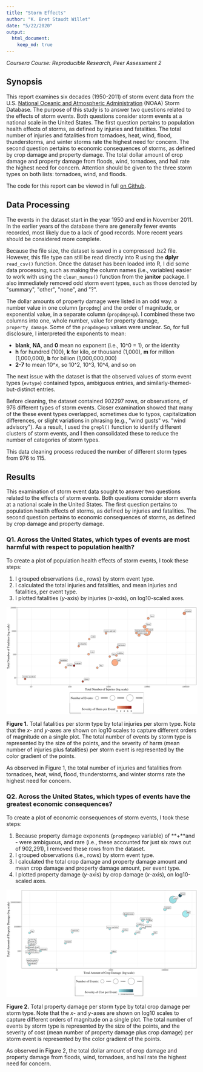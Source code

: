 ```yaml
---
title: "Storm Effects"
author: "K. Bret Staudt Willet"
date: "5/22/2020"
output: 
  html_document:
    keep_md: true
---
```


*Coursera Course: Reproducible Research, Peer Assessment 2*



## Synopsis

This report examines six decades (1950-2011) of storm event data from the U.S. [National Oceanic and Atmospheric Administration](https://www.noaa.gov/) (NOAA) Storm Database. The purpose of this study is to answer two questions related to the effects of storm events. Both questions consider storm events at a national scale in the United States. The first question pertains to population health effects of storms, as defined by injuries and fatalities. The total number of injuries and fatalities from tornadoes, heat, wind, flood, thunderstorms, and winter storms rate the highest need for concern. The second question pertains to economic consequences of storms, as defined by crop damage and property damage. The total dollar amount of crop damage and property damage from floods, wind, tornadoes, and hail rate the highest need for concern. Attention should be given to the three storm types on both lists: tornadoes, wind, and floods.

The code for this report can be viewed in full [on Github](https://github.com/bretsw/storm-effects/).

## Data Processing

The events in the dataset start in the year 1950 and end in November 2011. In the earlier years of the database there are generally fewer events recorded, most likely due to a lack of good records. More recent years should be considered more complete.

Because the file size, the dataset is saved in a compressed .bz2 file. However, this file type can still be read directly into R using the **dplyr** `read_csv()` function. Once the dataset has been loaded into R, I did some data processing, such as making the column names (i.e., variables) easier to work with using the `clean_names()` function from the **janitor** package. I also immediately removed odd storm event types, such as those denoted by "summary", "other", "none", and "?". 

The dollar amounts of property damage were listed in an odd way: a number value in one column (`propdmg`) and the order of magnitude, or exponential value, in a separate column (`propdmgexp`). I combined these two columns into one, whole number, value for property damage, `property_damage`.  Some of the `propdmgexp` values were unclear. So, for full disclosure, I interpreted the exponents to mean:

- **blank**, **NA**, and **0** mean no exponent (i.e., 10^0 = 1), or the identity
- **h** for hundred (100), **k** for kilo, or thousand (1,000), **m** for million (1,000,000), **b** for billion (1,000,000,000)
- **2-7** to mean 10^x, so 10^2, 10^3, 10^4, and so on



The next issue with the dataset is that the observed values of storm event types (`evtype`) contained typos, ambiguous entries, and similarly-themed-but-distinct entries.



Before cleaning, the dataset contained 902297 rows, or observations, of 976 different types of storm events. Closer examination showed that many of the these event types overlapped, sometimes due to typos, capitalization differences, or slight variations in phrasing (e.g., "wind gusts" vs. "wind advisory"). As a result, I used the `grepl()` function to identify different clusters of storm events, and I then consolidated these to reduce the number of categories of storm types.





This data cleaning process reduced the number of different storm types from 976 to 115.

## Results

This examination of storm event data sought to answer two questions related to the effects of storm events. Both questions consider storm events at a national scale in the United States. The first question pertains to population health effects of storms, as defined by injuries and fatalities. The second question pertains to economic consequences of storms, as defined by crop damage and property damage.

### Q1. Across the United States, which types of events are most harmful with respect to population health?

To create a plot of population health effects of storm events, I took these steps:

1. I grouped observations (i.e., rows) by storm event type.
1. I calculated the total injuries and fatalities, and mean injuries and fatalities, per event type.
1. I plotted fatalities (*y*-axis) by injuries (*x*-axis), on log10-scaled axes.



![](storm-effects_files/figure-html/unnamed-chunk-6-1.png)<!-- -->



**Figure 1.** Total fatalities per storm type by total injuries per storm type. Note that the *x*- and *y*-axes are shown on log10 scales to capture different orders of magnitude on a single plot. The total number of events by storm type is represented by the size of the points, and the severity of harm (mean number of injuries plus fatalities) per storm event is represented by the color gradient of the points.

As observed in Figure 1, the total number of injuries and fatalities from tornadoes, heat, wind, flood, thunderstorms, and winter storms rate the highest need for concern. 

### Q2. Across the United States, which types of events have the greatest economic consequences?

To create a plot of economic consequences of storm events, I took these steps:

1. Because property damage exponents (`propdmgexp` variable) of **+**and **-** were ambiguous, and rare (i.e., these accounted for just six rows out of 902,291), I removed these rows from the dataset.
1. I grouped observations (i.e., rows) by storm event type.
1. I calculated the total crop damage and property damage amount and mean crop damage and property damage amount, per event type.
1. I plotted property damage (*y*-axis) by crop damage (*x*-axis), on log10-scaled axes.



![](storm-effects_files/figure-html/unnamed-chunk-9-1.png)<!-- -->



**Figure 2.** Total property damage per storm type by total crop damage per storm type. Note that the *x*- and *y*-axes are shown on log10 scales to capture different orders of magnitude on a single plot. The total number of events by storm type is represented by the size of the points, and the severity of cost (mean number of property damage plus crop damage) per storm event is represented by the color gradient of the points.

As observed in Figure 2, the total dollar amount of crop damage and property damage from floods, wind, tornadoes, and hail rate the highest need for concern.
